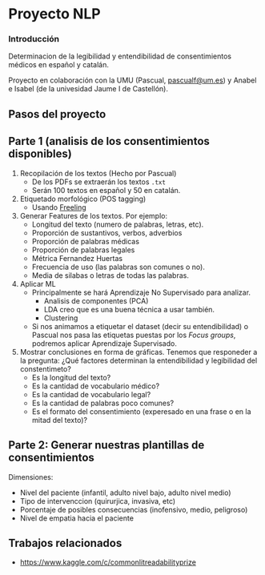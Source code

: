 # Proyecto NLP


### Introducción

Determinacion de la legibilidad y entendibilidad de consentimientos médicos en español y catalán.

Proyecto en colaboración con la UMU (Pascual, pascualf@um.es) y Anabel e Isabel (de la univesidad Jaume I de Castellón).


## Pasos del proyecto

## Parte 1 (analisis de los consentimientos disponibles)

1. Recopilación de los textos (Hecho por Pascual)
   - De los PDFs se extraerán los textos `.txt`
   - Serán 100 textos en español y 50 en catalán.
2. Etiquetado morfológico (POS tagging)
   - Usando [Freeling](http://nlp.lsi.upc.edu/freeling/node/1) 
3. Generar Features de los textos. Por ejemplo:
   - Longitud del texto (numero de palabras, letras, etc).
   - Proporción de sustantivos, verbos, adverbios
   - Proporción de palabras médicas
   - Proporción de palabras legales
   - Métrica Fernandez Huertas
   - Frecuencia de uso (las palabras son comunes o no).
   - Media de silabas o letras de todas las palabras.
4. Aplicar ML
   - Principalmente se hará Aprendizaje No Supervisado para analizar.
     - Analisis de componentes (PCA)
     - LDA creo que es una buena técnica a usar también.
     - Clustering
   - Si nos animamos a etiquetar el dataset (decir su entendibilidad) o Pascual nos pasa las etiquetas puestas por los *Focus groups*, podremos aplicar Aprendizaje Supervisado.
5. Mostrar conclusiones en forma de gráficas. Tenemos que responeder a la pregunta: ¿Qué factores determinan la entendibilidad y legibilidad del constentimeto?
   - Es la longitud del texto?
   - Es la cantidad de vocabulario médico?
   - Es la cantidad de vocabulario legal?
   - Es la cantidad de palabras poco comunes?
   - Es el formato del consentimiento (experesado en una frase o en la mitad del texto)?



## Parte 2: Generar nuestras plantillas de consentimientos

Dimensiones:
- Nivel del paciente (infantil, adulto nivel bajo, adulto nivel medio)
- Tipo de intervenccion (quirurjica, invasiva, etc)
- Porcentaje de posibles consecuencias (inofensivo, medio, peligroso)
- Nivel de empatia hacia el paciente



## Trabajos relacionados

- https://www.kaggle.com/c/commonlitreadabilityprize






